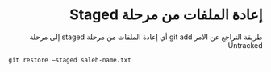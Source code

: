 # <div dir = "rtl"> إعادة الملفات من مرحلة Staged </div>

<div dir = "rtl">
طريقة التراجع عن الامر git add أي إعادة الملفات من مرحلة staged إلى مرحلة Untracked
<div dir = "ltr">

    git restore –staged saleh-name.txt
